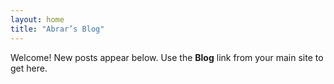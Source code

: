 ```yaml
---
layout: home
title: "Abrar’s Blog"
---
```


Welcome! New posts appear below. Use the **Blog** link from your main site to get here.
